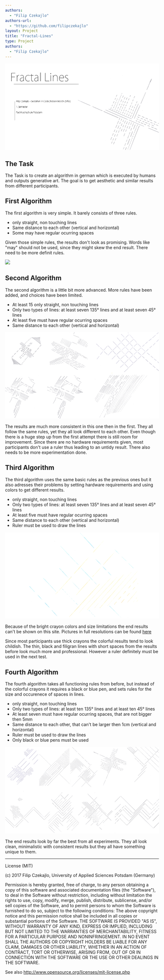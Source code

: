 ```yaml
--- 
authors: 
  - "Filip Czekajlo"
authors-url: 
  - "https://github.com/filipczekajlo"
layout: Project
title: "Fractal-Lines"
type: Project
authors:
  - "Filip Czekajlo"  
---
```


![](./splash.png)

## The Task

The Task is to create an algorithm in german which is executed by humans and outputs generative art. The goal is to get aesthetic and similar results from different participants.



## First Algorithm

The first algorithm is very simple. It barely consists of three rules.

* only straight, non touching lines
* Same distance to each other (vertical and horizontal)
* Some may have regular ocurring spaces

Given those simple rules, the results don't look as promising. Words like "may" should not be used, since they might skew the end result. There need to be more definit rules.

![](./assets/images/a1-splash.png)


## Second Algorithm

The second algorithm is a little bit more advanced. More rules have been added, and choices have been limited.

* At least 15 only straight, non touching lines
* Only two types of lines: at least seven 135° lines and at least seven 45° lines
* At least five must have regular ocurring spaces
* Same distance to each other (vertical and horizontal)

![](./assets/images/a2-splash.png)

The results are much more consistent in this one then in the first. They all follow the same rules, yet they all look different to each other. Even though there is a huge step up from the first attempt there is still room for improvement. Since there are no hardware requirements given, most participants don't use a ruler thus leading to an untidy result. There also needs to be more experimentation done. 



## Third Algorithm

The third algorithm uses the same basic rules as the previous ones but it also adresses their problems by setting hardware requirements and using colors to get different results.

* only straight, non touching lines
* Only two types of lines: at least seven 135° lines and at least seven 45° lines
* At least five must have regular ocurring spaces
* Same distance to each other (vertical and horizontal)
* Ruler must be used to draw the lines

![](./assets/images/a3-splash.png)


Because of the bright crayon colors and size limitations the end results can't be shown on this site. Pictures in full resolutions can be found [here](https://postimg.org/gallery/if0is1lq/)

Since most participants use thick crayons the colorful results tend to look childish. The thin, black and filigran lines with short spaces from the results before look much more and professional. However a ruler definitely must be used in the next test.


## Fourth Algorithm

The fourth algorithm takes all functioning rules from before, but instead of the colorful crayons it requires a black or blue pen, and sets rules for the size and occurenece of spaces in lines.

* only straight, non touching lines
* Only two types of lines: at least ten 135° lines and at least ten 45° lines
* At least seven must have regular ocurring spaces, that are not bigger then 5mm
* Same distance to each other, that can't be larger then 1cm (vertical and horizontal)
* Ruler must be used to draw the lines
* Only black or blue pens must be used


![](./assets/images/a4-Splash.png)


The end results look by far the best from all experiments. They all look clean, minimalistic with consistent results but they all have something unique to them.


---------------------------------

License (MIT)

(c) 2017 Filip Czekajlo, University of Applied Sciences Potsdam (Germany)

Permission is hereby granted, free of charge, to any person obtaining a copy of this software and associated documentation files (the "Software"), to deal in the Software without restriction, including without limitation the rights to use, copy, modify, merge, publish, distribute, sublicense, and/or sell copies of the Software, and to permit persons to whom the Software is furnished to do so, subject to the following conditions: The above copyright notice and this permission notice shall be included in all copies or substantial portions of the Software. THE SOFTWARE IS PROVIDED "AS IS", WITHOUT WARRANTY OF ANY KIND, EXPRESS OR IMPLIED, INCLUDING BUT NOT LIMITED TO THE WARRANTIES OF MERCHANTABILITY, FITNESS FOR A PARTICULAR PURPOSE AND NONINFRINGEMENT. IN NO EVENT SHALL THE AUTHORS OR COPYRIGHT HOLDERS BE LIABLE FOR ANY CLAIM, DAMAGES OR OTHER LIABILITY, WHETHER IN AN ACTION OF CONTRACT, TORT OR OTHERWISE, ARISING FROM, OUT OF OR IN CONNECTION WITH THE SOFTWARE OR THE USE OR OTHER DEALINGS IN THE SOFTWARE.

See also http://www.opensource.org/licenses/mit-license.php




